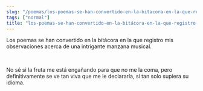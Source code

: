 ```yaml
---
slug: "/poemas/los-poemas-se-han-convertido-en-la-bitacora-en-la-que-registro-mis-observaciones-acerca-de-una-intrigante-manzana-musical"
tags: ["normal"]
title: "los-poemas-se-han-convertido-en-la-bitácora-en-la-que-registro-mis-observaciones-acerca-de-una-intrigante-manzana-musical"
---
```

Los poemas se han convertido en la bitácora en la que registro mis observaciones acerca de una intrigante manzana musical.

&nbsp;

No sé si la fruta me está engañando para que no me la coma, pero definitivamente se ve tan viva que me le declararía, si tan solo supiera su idioma.